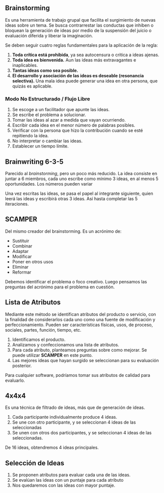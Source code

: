 ## Brainstorming

Es una herramienta de trabajo grupal que facilita el surgimiento de nuevas ideas sobre un tema. Se busca contrarrestar las conductas que inhiben o bloquean la generación de ideas por medio de la suspensión del juicio o evaluación diferida y liberar la imaginación.

Se deben seguir cuatro reglas fundamentales para la aplicación de la regla:

1. **Toda crítica está prohibida**, ya sea autocensura o critica a ideas ajenas.
2. **Toda idea es bienvenida.** Aun las ideas más extravagantes e inaplicables.
3. **Tantas ideas como sea posible.**
4. **El desarrollo y asociación de las ideas es deseable (resonancia selectiva).** Una mala idea puede generar una idea en otra persona, que quizás es aplicable.

### Modo No Estructurado / Flujo Libre

1. Se escoge a un facilitador que apunte las ideas.
2. Se escribe el problema a solucionar.
3. Tomar las ideas al azar a medida que vayan ocurriendo.
4. Escribir cada idea en el menor número de palabras posibles.
5. Verificar con la persona que hizo la contribución cuando se esté repitiendo la idea.
6. No interpretar o cambiar las ideas.
7. Establecer un tiempo límite.

## Brainwriting 6-3-5

Parecido al *brainstorming*, pero un poco más reducido. La idea consiste en juntar a 6 miembros, cada uno escribe como mínimo 3 ideas, en al menos 5 oportunidades. Los números pueden variar

Una vez escritas las ideas, se pasa el papel al integrante siguiente, quien leerá las ideas y escribirá otras 3 ideas. Así hasta completar las 5 iteraciones.

## SCAMPER

Del mismo creador del brainstorming. Es un acrónimo de:

- Sustituir
- Combinar
- Adaptar
- Modificar
- Poner en otros usos
- Eliminar
- Reformar

Debemos identificar el problema o foco creativo. Luego pensamos las preguntas del acrónimo para el problema en cuestión.

## Lista de Atributos

Mediante este método se identifican atributos del producto o servicio, con la finalidad de considerarlos cada uno como una fuente de modificación y perfeccionamiento. Pueden ser características físicas, usos, de proceso, sociales, partes, función, tiempo, etc.

1. Identificamos el producto.
2. Analizamos y confeccionamos una lista de atributos.
3. Para cada atributo, planteamos preguntas sobre como mejorar. Se puede utilizar **SCAMPER** en este punto.
4. Las mejores ideas que hayan surgido se seleccionan para su evaluación posterior.

Para cualquier software, podríamos tomar sus atributos de calidad para evaluarlo.

## 4x4x4

Es una técnica de filtrado de ideas, más que de generación de ideas.

1. Cada participante individualmente produce 4 ideas.
2. Se une con otro participante, y se seleccionan 4 ideas de las seleccionadas
3. Se unen con otros dos participantes, y se seleccionan 4 ideas de las seleccionadas.

De 16 ideas, obtendremos 4 ideas principales.

## Selección de Ideas

1. Se proponen atributos para evaluar cada una de las ideas.
2. Se evalúan las ideas con un puntaje para cada atributo
3. Nos quedaremos con las ideas con mayor puntaje.
